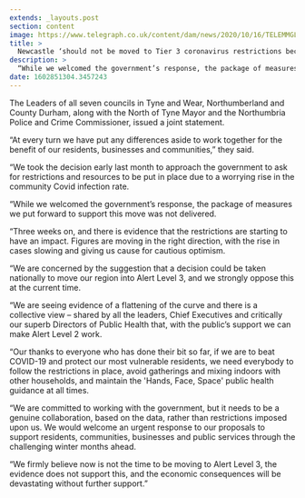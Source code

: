 ```yaml
--- 
extends: _layouts.post 
section: content 
image: https://www.telegraph.co.uk/content/dam/news/2020/10/16/TELEMMGLPICT000241890250_trans_NvBQzQNjv4Bq6844extr6dIv-d8O8PIpPqbshHooRpJk-anXnRBzWKY.jpeg?impolicy=logo-overlay 
title: > 
  Newcastle ‘should not be moved to Tier 3 coronavirus restrictions because the data shows curve is flattening’ 
description: > 
  “While we welcomed the government’s response, the package of measures we put forward to support this move was not delivered.“Three weeks on, and there is evidence that the restrictions are starting to have an impact.“We are concerned by the suggestion that a decision could be taken nationally to move our region into Alert Level 3, and we strongly oppose this at the current time.We would welcome an urgent response to our proposals to support residents, communities, businesses and public services through the challenging winter months ahead.“We firmly believe now is not the time to be moving to Alert Level 3, the evidence does not support this, and the economic consequences will be devastating without further support.” 
date: 1602851304.3457243 
--- 
```

The Leaders of all seven councils in Tyne and Wear, Northumberland and County Durham, along with the North of Tyne Mayor and the Northumbria Police and Crime Commissioner, issued a joint statement.

“At every turn we have put any differences aside to work together for the benefit of our residents, businesses and communities,” they said.

“We took the decision early last month to approach the government to ask for restrictions and resources to be put in place due to a worrying rise in the community Covid infection rate.

“While we welcomed the government’s response, the package of measures we put forward to support this move was not delivered.

“Three weeks on, and there is evidence that the restrictions are starting to have an impact. Figures are moving in the right direction, with the rise in cases slowing and giving us cause for cautious optimism.

“We are concerned by the suggestion that a decision could be taken nationally to move our region into Alert Level 3, and we strongly oppose this at the current time.

“We are seeing evidence of a flattening of the curve and there is a collective view – shared by all the leaders, Chief Executives and critically our superb Directors of Public Health that, with the public’s support we can make Alert Level 2 work.

“Our thanks to everyone who has done their bit so far, if we are to beat COVID-19 and protect our most vulnerable residents, we need everybody to follow the restrictions in place, avoid gatherings and mixing indoors with other households, and maintain the 'Hands, Face, Space' public health guidance at all times.

“We are committed to working with the government, but it needs to be a genuine collaboration, based on the data, rather than restrictions imposed upon us. We would welcome an urgent response to our proposals to support residents, communities, businesses and public services through the challenging winter months ahead.

“We firmly believe now is not the time to be moving to Alert Level 3, the evidence does not support this, and the economic consequences will be devastating without further support.”